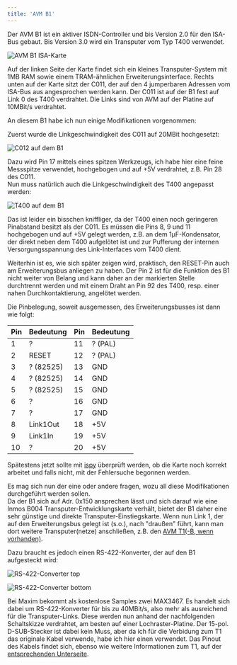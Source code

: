 ```yaml
---
title: 'AVM B1'
---
```


Der AVM B1 ist ein aktiver ISDN-Controller und bis Version 2.0 für den ISA-Bus gebaut.
Bis Version 3.0 wird ein Transputer vom Typ T400 verwendet.

![AVM B1 ISA-Karte](../avm_b1_gesamt_web.jpg)

Auf der linken Seite der Karte findet sich ein kleines Transputer-System mit
1MB RAM sowie einem TRAM-ähnlichen Erweiterungsinterface. Rechts unten auf der Karte
sitzt der C011, der auf den 4 jumperbaren Adressen vom ISA-Bus aus angesprochen werden kann.
Der C011 ist auf der B1 fest auf Link 0 des T400 verdrahtet. Die Links sind
von AVM auf der Platine auf 10MBit/s verdrahtet.

An diesem B1 habe ich nun einige Modifikationen vorgenommen:

Zuerst wurde die Linkgeschwindigkeit des C011 auf 20MBit hochgesetzt:

![C012 auf dem B1](../avm_b1_c012_web.jpg)

Dazu wird Pin 17 mittels eines spitzen Werkzeugs,
ich habe hier eine feine Messspitze verwendet, hochgebogen
und auf +5V verdrahtet, z.B. Pin 28 des C011.  
Nun muss natürlich auch die Linkgeschwindigkeit des T400 angepasst werden:

![T400 auf dem B1](../avm_b1_t400_web.jpg)

Das ist leider ein bisschen kniffliger, da der T400 einen noch geringeren Pinabstand besitzt
als der C011. Es müssen die Pins 8, 9 und 11 hochgebogen und auf +5V gelegt werden, z.B. an dem 1µF-Kondensator,
der direkt neben dem T400 aufgelötet ist und zur Pufferung der internen Versorgungsspannung des Link-Interfaces vom T400 dient.

Weiterhin ist es, wie sich später zeigen wird, praktisch, den RESET-Pin auch am Erweiterungsbus
anliegen zu haben. Der Pin 2 ist für die Funktion des B1 nicht weiter von Belang und kann daher an der markierten Stelle
durchtrennt werden und mit einem Draht an Pin 92 des T400, resp. einer nahen Durchkontaktierung, angelötet werden.

Die Pinbelegung, soweit ausgemessen, des Erweiterungsbusses ist dann wie folgt:

Pin | Bedeutung | Pin |Bedeutung
----|-----------|-----|---------
1   | ?         |  11 | ? (PAL)
2   | RESET     |  12 | ? (PAL)
3   | ? (82525) |  13 |   GND
4   | ? (82525) |  14 |   GND
5   | ? (82525) |  15 |   GND
6   | ?         |  16 |   GND
7   | ?         |  17 |   GND
8   | Link1Out  |  18 |   +5V
9   | Link1In   |  19 |   +5V
10  | ?         |  20 |   +5V

Spätestens jetzt sollte mit [ispy](http://www.wizzy.com/wizzy/ispy.html) überprüft werden,
ob die Karte noch korrekt arbeitet und falls nicht, mit der Fehlersuche begonnen werden.

Es mag sich nun der eine oder andere fragen, wozu all diese Modifikationen durchgeführt werden sollen.  
Da der B1 sich auf Adr. 0x150 ansprechen lässt und sich darauf wie eine Inmos B004 Transputer-Entwicklungskarte verhält,
bietet der B1 daher eine sehr günstige und direkte Transputer-Einstiegskarte.
Wenn nun Link 1, der auf den Erweiterungsbus gelegt ist (s.o.),
nach "draußen" führt, kann man dort weitere Transputer(netze) anschließen,
z.B. den [AVM T1(-B, wenn vorhanden)](http://jonathanschilling.de/content/elektrotechnik/computerbasteln/transputer/avm_t1b).

Dazu braucht es jedoch einen RS-422-Konverter, der auf den B1 aufgesteckt wird:

![RS-422-Converter top](../rs422_top_web.jpg)

![RS-422-Converter bottom](../rs422_bottom_web.jpg)

Bei Maxim bekommt als kostenlose Samples zwei MAX3467. Es handelt sich dabei um RS-422-Konverter für bis zu 40MBit/s,
also mehr als ausreichend für die Transputer-Links. Diese werden nun anhand der nachfolgenden Schaltskizze verdrahtet,
am besten auf einer Lochraster-Platine. Der 15-pol. D-SUB-Stecker ist dabei kein Muss, aber da ich für
die Verbidung zum T1 das originale Kabel verwende, habe ich hier einen verwendet. Das Pinout des Kabels findet sich,
ebenso wie weitere Informationen zum T1,
auf der [entsprechenden Unterseite](http://jonathanschilling.de/content/elektrotechnik/computerbasteln/transputer/avm_t1b).


